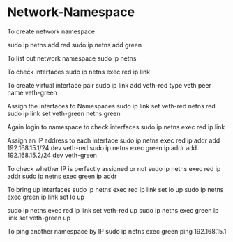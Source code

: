 # Network-Namespace

To create network namespace

sudo ip netns add red
sudo ip netns add green

To list out network namespace
sudo ip netns 

To check interfaces
sudo ip netns exec red ip link


To create virtual interface pair
sudo ip link add veth-red type veth peer name veth-green

Assign the interfaces to Namespaces
sudo ip link set veth-red netns red
sudo ip link set veth-green netns green

Again login to namespace to check interfaces
sudo ip netns exec red ip link


Assign an IP address to each interface
sudo ip netns exec red ip addr add 192.168.15.1/24 dev veth-red
sudo ip netns exec green ip addr add 192.168.15.2/24 dev veth-green

To check whether IP is perfectly assigned or not
sudo ip netns exec red ip addr
sudo ip netns exec green ip addr

To bring up interfaces
sudo ip netns exec red ip link set lo up
sudo ip netns exec green ip link set lo up

sudo ip netns exec red ip link set veth-red up
sudo ip netns exec green ip link set veth-green up

 
To ping another namespace by IP
sudo ip netns exec green ping 192.168.15.1
